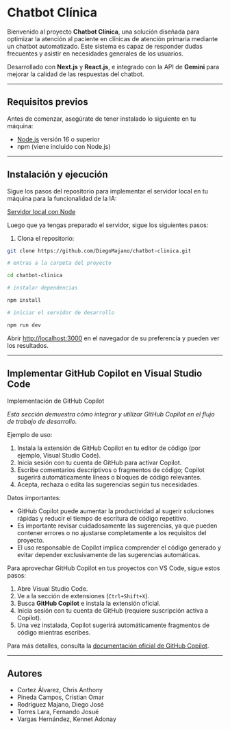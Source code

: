 # Chatbot Clínica

Bienvenido al proyecto **Chatbot Clínica**, una solución diseñada para optimizar la atención al paciente en clínicas de atención primaria mediante un chatbot automatizado. Este sistema es capaz de responder dudas frecuentes y asistir en necesidades generales de los usuarios.

Desarrollado con **Next.js** y **React.js**, e integrado con la API de **Gemini** para mejorar la calidad de las respuestas del chatbot.

---

## Requisitos previos

Antes de comenzar, asegúrate de tener instalado lo siguiente en tu máquina:

- [Node.js](https://nodejs.org/) versión 16 o superior  
- npm (viene incluido con Node.js)  

---

## Instalación y ejecución

Sigue los pasos del repositorio para implementar el servidor local en tu máquina para la funcionalidad de la IA:

[Servidor local con Node](https://github.com/DiegoMajano/chatbot-clinica-backend)

Luego que ya tengas preparado el servidor, sigue los siguientes pasos:

1. Clona el repositorio:

```bash
git clone https://github.com/DiegoMajano/chatbot-clinica.git

# entras a la carpeta del proyecto

cd chatbot-clinica

# instalar dependencias 

npm install

# iniciar el servidor de desarrollo

npm run dev

```

Abrir [http://localhost:3000](http://localhost:3000) en el navegador de su preferencia y pueden ver los resultados.

---

## Implementar GitHub Copilot en Visual Studio Code

Implementación de GitHub Copilot

 *Esta sección demuestra cómo integrar y utilizar GitHub Copilot en el flujo de trabajo de desarrollo.*

 Ejemplo de uso:
 1. Instala la extensión de GitHub Copilot en tu editor de código (por ejemplo, Visual Studio Code).
 2. Inicia sesión con tu cuenta de GitHub para activar Copilot.
 3. Escribe comentarios descriptivos o fragmentos de código; Copilot sugerirá automáticamente líneas o bloques de código relevantes.
 4. Acepta, rechaza o edita las sugerencias según tus necesidades.

  Datos importantes:
  - GitHub Copilot puede aumentar la productividad al sugerir soluciones rápidas y reducir el tiempo de escritura de código repetitivo.
  - Es importante revisar cuidadosamente las sugerencias, ya que pueden contener errores o no ajustarse completamente a los requisitos del proyecto.
  - El uso responsable de Copilot implica comprender el código generado y evitar depender exclusivamente de las sugerencias automáticas.

Para aprovechar GitHub Copilot en tus proyectos con VS Code, sigue estos pasos:

1. Abre Visual Studio Code.
2. Ve a la sección de extensiones (`Ctrl+Shift+X`).
3. Busca **GitHub Copilot** e instala la extensión oficial.
4. Inicia sesión con tu cuenta de GitHub (requiere suscripción activa a Copilot).
5. Una vez instalada, Copilot sugerirá automáticamente fragmentos de código mientras escribes.

Para más detalles, consulta la [documentación oficial de GitHub Copilot](https://docs.github.com/copilot).

---

## Autores

- Cortez Álvarez, Chris Anthony
- Pineda Campos, Cristian Omar
- Rodríguez Majano, Diego José
- Torres Lara, Fernando Josué
- Vargas Hernández, Kennet Adonay